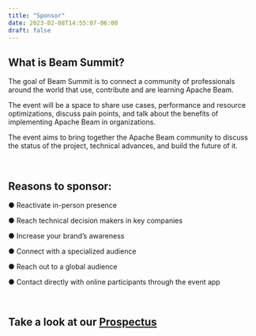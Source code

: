 ```yaml
---
title: "Sponsor"
date: 2023-02-08T14:55:07-06:00
draft: false
---
```


## What is Beam Summit?

The goal of Beam Summit is to connect a community of professionals around the world that use, contribute and are learning Apache Beam.

The event will be a space to share use cases, performance and resource optimizations, discuss pain points, and talk about the benefits of implementing Apache Beam in organizations.

The event aims to bring together the Apache Beam community to discuss the status of the project, technical advances, and build the future of it.

<br>

## Reasons to sponsor:

● Reactivate in-person presence

● Reach technical decision makers in key companies

● Increase your brand’s awareness

● Connect with a specialized audience

● Reach out to a global audience

● Contact directly with online participants through the event app

<br>

## Take a look at our [Prospectus](/files/BeamSummit2025-Prospectus-v1.pdf)

